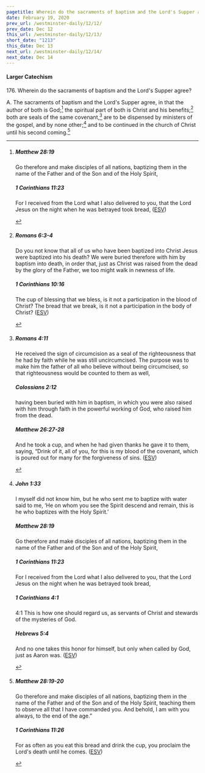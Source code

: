 ```yaml
---
pagetitle: Wherein do the sacraments of baptism and the Lord's Supper agree?
date: February 19, 2020
prev_url: /westminster-daily/12/12/
prev_date: Dec 12
this_url: /westminster-daily/12/13/
short_date: "1213"
this_date: Dec 13
next_url: /westminster-daily/12/14/
next_date: Dec 14
---
```


#### Larger Catechism

176\. Wherein do the sacraments of baptism and the Lord's Supper agree?

A. The sacraments of baptism and the Lord's Supper agree, in that the author of both is God;[^fnref:wlc1] the spiritual part of both is Christ and his benefits;[^fnref:wlc2] both are seals of the same covenant,[^fnref:wlc3] are to be dispensed by ministers of the gospel, and by none other;[^fnref:wlc4] and to be continued in the church of Christ until his second coming.[^fnref:wlc5]


[^fnref:wlc1]: <div class="esv"><h5>Matthew 28:19</h5> <div class="esv-text"><p id="p40028019.01-1"><span class="woc">Go therefore and make disciples of all nations, baptizing them in the name of the Father and of the Son and of the Holy Spirit,</span></p> </div><h5>1 Corinthians 11:23</h5> <div class="esv-text"><p id="p46011023.01-2">For I received from the Lord what I also delivered to you, that the Lord Jesus on the night when he was betrayed took bread,  (<a href="http://www.esv.org" class="copyright">ESV</a>)</p> </div> </div>

[^fnref:wlc2]: <div class="esv"><h5>Romans 6:3-4</h5> <div class="esv-text"><p id="p45006003.01-1">Do you not know that all of us who have been baptized into Christ Jesus were baptized into his death? We were buried therefore with him by baptism into death, in order that, just as Christ was raised from the dead by the glory of the Father, we too might walk in newness of life.</p> </div><h5>1 Corinthians 10:16</h5> <div class="esv-text"><p id="p46010016.01-2">The cup of blessing that we bless, is it not a participation in the blood of Christ? The bread that we break, is it not a participation in the body of Christ?  (<a href="http://www.esv.org" class="copyright">ESV</a>)</p> </div> </div>

[^fnref:wlc3]: <div class="esv"><h5>Romans 4:11</h5> <div class="esv-text"><p id="p45004011.01-1">He received the sign of circumcision as a seal of the righteousness that he had by faith while he was still uncircumcised. The purpose was to make him the father of all who believe without being circumcised, so that righteousness would be counted to them as well,</p> </div><h5>Colossians 2:12</h5> <div class="esv-text"><p id="p51002012.01-2">having been buried with him in baptism, in which you were also raised with him through faith in the powerful working of God, who raised him from the dead.</p> </div><h5>Matthew 26:27-28</h5> <div class="esv-text"><p id="p40026027.01-3">And he took a cup, and when he had given thanks he gave it to them, saying, <span class="woc">&#8220;Drink of it, all of you,</span> <span class="woc">for this is my blood of the covenant, which is poured out for many for the forgiveness of sins.</span>  (<a href="http://www.esv.org" class="copyright">ESV</a>)</p> </div> </div>

[^fnref:wlc4]: <div class="esv"><h5>John 1:33</h5> <div class="esv-text"><p id="p43001033.01-1">I myself did not know him, but he who sent me to baptize with water said to me, &#8216;He on whom you see the Spirit descend and remain, this is he who baptizes with the Holy Spirit.&#8217;</p> </div><h5>Matthew 28:19</h5> <div class="esv-text"><p id="p40028019.01-2"><span class="woc">Go therefore and make disciples of all nations, baptizing them in the name of the Father and of the Son and of the Holy Spirit,</span></p> </div><h5>1 Corinthians 11:23</h5> <div class="esv-text"><p id="p46011023.01-3">For I received from the Lord what I also delivered to you, that the Lord Jesus on the night when he was betrayed took bread,</p> </div><h5>1 Corinthians 4:1</h5> <div class="esv-text"> <p id="p46004001.05-4"><span class="chapter-num" id="v46004001-4">4:1&nbsp;</span>This is how one should regard us, as servants of Christ and stewards of the mysteries of God.</p> </div><h5>Hebrews 5:4</h5> <div class="esv-text"><p id="p58005004.01-5">And no one takes this honor for himself, but only when called by God, just as Aaron was.  (<a href="http://www.esv.org" class="copyright">ESV</a>)</p> </div> </div>

[^fnref:wlc5]: <div class="esv"><h5>Matthew 28:19-20</h5> <div class="esv-text"><p id="p40028019.01-1"><span class="woc">Go therefore and make disciples of all nations, baptizing them in the name of the Father and of the Son and of the Holy Spirit,</span> <span class="woc">teaching them to observe all that I have commanded you. And behold, I am with you always, to the end of the age.&#8221;</span></p> </div><h5>1 Corinthians 11:26</h5> <div class="esv-text"><p id="p46011026.01-2">For as often as you eat this bread and drink the cup, you proclaim the Lord's death until he comes.  (<a href="http://www.esv.org" class="copyright">ESV</a>)</p> </div> </div>

